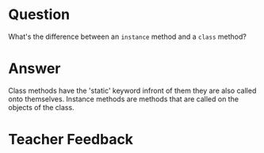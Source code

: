 # Question
What's the difference between an `instance` method and a `class` method?

# Answer
Class methods have the 'static' keyword infront of them they are also called onto themselves.  Instance methods are methods that are called on the objects of the class.
# Teacher Feedback